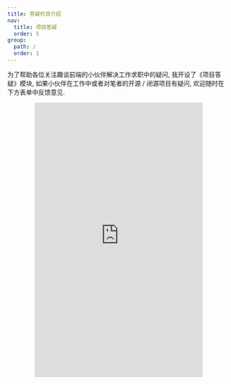 ```yaml
---
title: 答疑栏目介绍
nav:
  title: 项目答疑
  order: 5
group:
  path: /
  order: 1
---
```


为了帮助各位关注趣谈前端的小伙伴解决工作求职中的疑问, 我开设了《项目答疑》模块, 如果小伙伴在工作中或者对笔者的开源 / 闭源项目有疑问, 欢迎随时在下方表单中反馈意见.

<iframe src="http://h5.dooring.cn/h5?tid=9D7737F523&n=徐小夕" frameborder="0" width="380px" height="620px" style="position:relative;transform:translateX(-50%);left:50%"></iframe>
